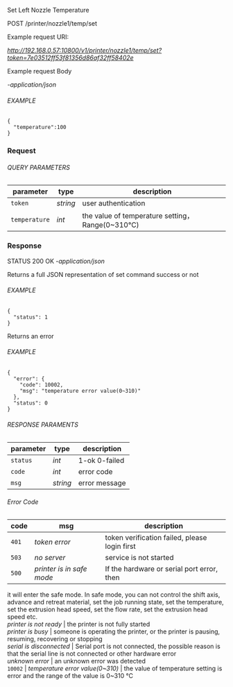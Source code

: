 Set Left Nozzle Temperature

POST /printer/nozzle1/temp/set

Example request URI:

_http://192.168.0.57:10800/v1/printer/nozzle1/temp/set?token=7e03512ff53f81356d86af32ff58402e_

Example request Body

_-application/json_

###### EXAMPLE

    {
      "temperature":100
    }


### Request

###### QUERY PARAMETERS

| parameter     | type     | description                                     |
| ------------- | -------- | ----------------------------------------------- |
| `token`       | _string_ | user authentication                             |
| `temperature` | _int_    | the value of temperature setting，Range(0~310℃) |

### Response

STATUS 200 OK _-application/json_

Returns a full JSON representation of set command success or not

###### EXAMPLE

    {
      "status": 1
    }


Returns an error

###### EXAMPLE

    {
      "error": {
        "code": 10002,
        "msg": "temperature error value(0~310)"
      },
      "status": 0
    }


###### RESPONSE PARAMENTS

| parameter | type     | description   |
| --------- | -------- | ------------- |
| `status`  | _int_    | 1-ok 0-failed |
| `code`    | _int_    | error code    |
| `msg`     | _string_ | error message |

###### Error Code

| code  | msg                       | description                                   |
| ----- | ------------------------- | --------------------------------------------- |
| `401` | _token error_             | token verification failed, please login first |
| `503` | _no server_               | service is not started                        |
| `500` | _printer is in safe mode_ | If the hardware or serial port error, then    |

it will enter the safe mode. In safe mode, you can not control the shift axis,
advance and retreat material, set the job running state, set the temperature,
set the extrusion head speed, set the flow rate, set the extrusion head speed
etc.  
_printer is not ready_ | the printer is not fully started  
_printer is busy_ | someone is operating the printer, or the printer is
pausing, resuming, recovering or stopping  
_serial is disconnected_ | Serial port is not connected, the possible reason
is that the serial line is not connected or other hardware error  
_unknown error_ | an unknown error was detected  
`10002` | _temperature error value(0~310)_ | the value of temperature setting
is error and the range of the value is 0~310 ℃  

